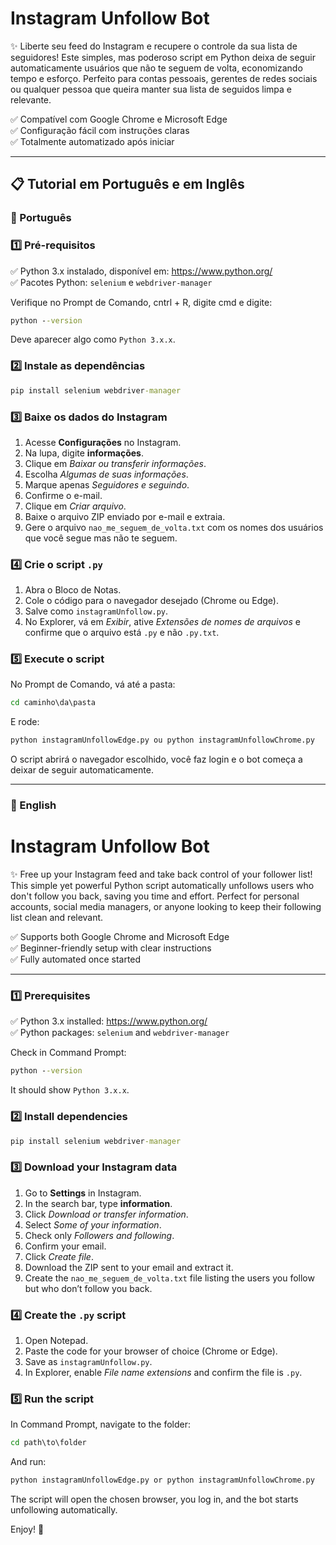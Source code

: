 # Instagram Unfollow Bot

✨ Liberte seu feed do Instagram e recupere o controle da sua lista de seguidores! Este simples, mas poderoso script em Python deixa de seguir automaticamente usuários que não te seguem de volta, economizando tempo e esforço. Perfeito para contas pessoais, gerentes de redes sociais ou qualquer pessoa que queira manter sua lista de seguidos limpa e relevante.

✅ Compatível com Google Chrome e Microsoft Edge  
✅ Configuração fácil com instruções claras  
✅ Totalmente automatizado após iniciar  

---

## 📋 Tutorial em Português e em Inglês

### 📘 Português

### 1️⃣ Pré-requisitos

✅ Python 3.x instalado, disponível em: https://www.python.org/  
✅ Pacotes Python: `selenium` e `webdriver-manager`

Verifique no Prompt de Comando, cntrl + R, digite cmd e digite:
```cmd
python --version
```
Deve aparecer algo como `Python 3.x.x`.

### 2️⃣ Instale as dependências
```cmd
pip install selenium webdriver-manager
```

### 3️⃣ Baixe os dados do Instagram

1. Acesse **Configurações** no Instagram.  
2. Na lupa, digite **informações**.  
3. Clique em *Baixar ou transferir informações*.  
4. Escolha *Algumas de suas informações*.  
5. Marque apenas *Seguidores e seguindo*.  
6. Confirme o e-mail.  
7. Clique em *Criar arquivo*.  
8. Baixe o arquivo ZIP enviado por e-mail e extraia.  
9. Gere o arquivo `nao_me_seguem_de_volta.txt` com os nomes dos usuários que você segue mas não te seguem.

### 4️⃣ Crie o script `.py`

1. Abra o Bloco de Notas.
2. Cole o código para o navegador desejado (Chrome ou Edge).
3. Salve como `instagramUnfollow.py`.
4. No Explorer, vá em *Exibir*, ative *Extensões de nomes de arquivos* e confirme que o arquivo está `.py` e não `.py.txt`.

### 5️⃣ Execute o script

No Prompt de Comando, vá até a pasta:
```cmd
cd caminho\da\pasta
```
E rode:
```cmd
python instagramUnfollowEdge.py ou python instagramUnfollowChrome.py
```

O script abrirá o navegador escolhido, você faz login e o bot começa a deixar de seguir automaticamente.



-------------------



### 📗 English

# Instagram Unfollow Bot

✨ Free up your Instagram feed and take back control of your follower list! This simple yet powerful Python script automatically unfollows users who don't follow you back, saving you time and effort. Perfect for personal accounts, social media managers, or anyone looking to keep their following list clean and relevant.

✅ Supports both Google Chrome and Microsoft Edge  
✅ Beginner-friendly setup with clear instructions  
✅ Fully automated once started  

---

### 1️⃣ Prerequisites

✅ Python 3.x installed: https://www.python.org/  
✅ Python packages: `selenium` and `webdriver-manager`

Check in Command Prompt:
```cmd
python --version
```
It should show `Python 3.x.x`.

### 2️⃣ Install dependencies
```cmd
pip install selenium webdriver-manager
```

### 3️⃣ Download your Instagram data

1. Go to **Settings** in Instagram.  
2. In the search bar, type **information**.  
3. Click *Download or transfer information*.  
4. Select *Some of your information*.  
5. Check only *Followers and following*.  
6. Confirm your email.  
7. Click *Create file*.  
8. Download the ZIP sent to your email and extract it.  
9. Create the `nao_me_seguem_de_volta.txt` file listing the users you follow but who don’t follow you back.

### 4️⃣ Create the `.py` script

1. Open Notepad.
2. Paste the code for your browser of choice (Chrome or Edge).
3. Save as `instagramUnfollow.py`.
4. In Explorer, enable *File name extensions* and confirm the file is `.py`.

### 5️⃣ Run the script

In Command Prompt, navigate to the folder:
```cmd
cd path\to\folder
```
And run:
```cmd
python instagramUnfollowEdge.py or python instagramUnfollowChrome.py
```

The script will open the chosen browser, you log in, and the bot starts unfollowing automatically.


Enjoy! 🚀
